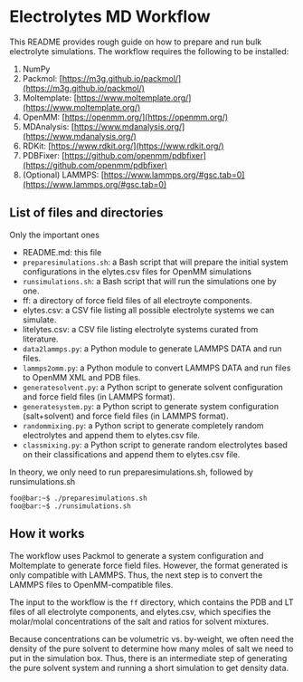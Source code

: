 # Electrolytes MD Workflow

This README provides rough guide on how to prepare and run bulk electrolyte simulations. The workflow requires the following to be installed:
1. NumPy
2. Packmol: [https://m3g.github.io/packmol/](https://m3g.github.io/packmol/)
3. Moltemplate: [https://www.moltemplate.org/](https://www.moltemplate.org/)
4. OpenMM: [https://openmm.org/](https://openmm.org/)
5. MDAnalysis: [https://www.mdanalysis.org/](https://www.mdanalysis.org/)
6. RDKit: [https://www.rdkit.org/](https://www.rdkit.org/)
7. PDBFixer: [https://github.com/openmm/pdbfixer](https://github.com/openmm/pdbfixer)
8. (Optional) LAMMPS: [https://www.lammps.org/#gsc.tab=0](https://www.lammps.org/#gsc.tab=0)

## List of files and directories
Only the important ones
- README.md: this file
- `preparesimulations.sh`: a Bash script that will prepare the initial system configurations in the elytes.csv files for OpenMM simulations
- `runsimulations.sh`: a Bash script that will run the simulations one by one. 
- ff: a directory of force field files of all electroyte components. 
- elytes.csv: a CSV file listing all possible electrolyte systems we can simulate.
- litelytes.csv: a CSV file listing electrolyte systems curated from literature. 
- `data2lammps.py`: a Python module to generate LAMMPS DATA and run files. 
- `lammps2omm.py`: a Python module to convert LAMMPS DATA and run files to OpenMM XML and PDB files. 
- `generatesolvent.py`: a Python script to generate solvent configuration and force field files (in LAMMPS format).
- `generatesystem.py`: a Python script to generate system configuration (salt+solvent) and force field files (in LAMMPS format).
- `randommixing.py`: a Python script to generate completely random electrolytes and append them to elytes.csv file. 
- `classmixing.py`: a Python script to generate random electrolytes based on their classifications and append them to elytes.csv file. 

In theory, we only need to run preparesimulations.sh, followed by runsimulations.sh

```console
foo@bar:~$ ./preparesimulations.sh
foo@bar:~$ ./runsimulations.sh
```

## How it works

The workflow uses Packmol to generate a system configuration and Moltemplate to generate force field files. However, the format generated is only compatible with LAMMPS. Thus, the next step is to convert the LAMMPS files to OpenMM-compatible files. 

The input to the workflow is the `ff` directory, which contains the PDB and LT files of all electrolyte components, and elytes.csv, which specifies the molar/molal concentrations of the salt and ratios for solvent mixtures. 

Because concentrations can be volumetric vs. by-weight, we often need the density of the pure solvent to determine how many moles of salt we need to put in the simulation box. Thus, there is an intermediate step of generating the pure solvent system and running a short simulation to get density data. 
